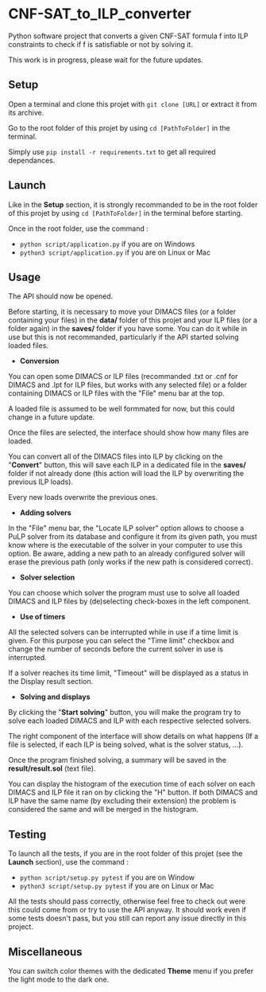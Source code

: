 # CNF-SAT_to_ILP_converter
Python software project that converts a given CNF-SAT formula f into ILP constraints to check if f is satisfiable or not by solving it.

This work is in progress, please wait for the future updates.

## Setup
Open a terminal and clone this projet with `git clone [URL]` or extract it from its archive.

Go to the root folder of this projet by using `cd [PathToFolder]` in the terminal.

Simply use `pip install -r requirements.txt` to get all required dependances.

## Launch
Like in the **Setup** section, it is strongly recommanded to be in the root folder of this projet by using `cd [PathToFolder]` in the terminal before starting.

Once in the root folder, use the command :

* `python script/application.py` if you are on Windows
* `python3 script/application.py` if you are on Linux or Mac

## Usage
The API should now be opened.

Before starting, it is necessary to move your DIMACS files (or a folder containing your files) in the **data/** folder of this projet and your ILP files (or a folder again) in the **saves/** folder if you have some. You can do it while in use but this is not recommanded, particularly if the API started solving loaded files.

* **Conversion**

You can open some DIMACS or ILP files (recommanded .txt or .cnf for DIMACS and .lpt for ILP files, but works with any selected file) or a folder containing DIMACS or ILP files with the "File" menu bar at the top.

A loaded file is assumed to be well formmated for now, but this could change in a future update.

Once the files are selected, the interface should show how many files are loaded.

You can convert all of the DIMACS files into ILP by clicking on the "**Convert**" button, this will save each ILP in a dedicated file in the **saves/** folder if not already done (this action will load the ILP by overwriting the previous ILP loads).

Every new loads overwrite the previous ones.

* **Adding solvers**

In the "File" menu bar, the "Locate ILP solver" option allows to choose a PuLP solver from its database and configure it from its given path, you must know where is the executable of the solver in your computer to use this option. Be aware, adding a new path to an already configured solver will erase the previous path (only works if the new path is considered correct).

* **Solver selection**

You can choose which solver the program must use to solve all loaded DIMACS and ILP files by (de)selecting check-boxes in the left component.

* **Use of timers**

All the selected solvers can be interrupted while in use if a time limit is given. For this purpose you can select the "Time limit" checkbox and change the number of seconds before the current solver in use is interrupted.

If a solver reaches its time limit, "Timeout" will be displayed as a status in the Display result section. 

* **Solving and displays**

By clicking the "**Start solving**" button, you will make the program try to solve each loaded DIMACS and ILP with each respective selected solvers.

The right component of the interface will show details on what happens (If a file is selected, if each ILP is being solved, what is the solver status, ...).

Once the program finished solving, a summary will be saved in the **result/result.sol** (text file).

You can display the histogram of the execution time of each solver on each DIMACS and ILP file it ran on by clicking the "H" button. If both DIMACS and ILP have the same name (by excluding their extension) the problem is considered the same and will be merged in the histogram.

## Testing
To launch all the tests, if you are in the root folder of this projet (see the **Launch** section), use the command :

* `python script/setup.py pytest` if you are on Window
* `python3 script/setup.py pytest` if you are on Linux or Mac

All the tests should pass correctly, otherwise feel free to check out were this could come from or try to use the API anyway. It should work even if some tests doesn't pass, but you still can report any issue directly in this project.

## Miscellaneous
You can switch color themes with the dedicated **Theme** menu if you prefer the light mode to the dark one.
